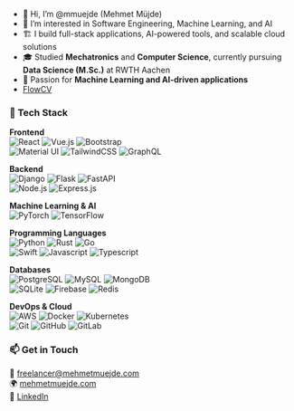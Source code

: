 - 👋 Hi, I’m @mmuejde (Mehmet Müjde)
- 👀 I’m interested in Software Engineering, Machine Learning, and AI
- 🏗️ I build full-stack applications, AI-powered tools, and scalable cloud solutions
- 🎓 Studied **Mechatronics** and **Computer Science**, currently pursuing **Data Science (M.Sc.)** at RWTH Aachen
- 🤖 Passion for **Machine Learning and AI-driven applications**
- [FlowCV](https://flowcv.com/resume/hwum3d0cjd)

### **🚀 Tech Stack**

**Frontend**  
![React](https://skillicons.dev/icons?i=react) ![Vue.js](https://skillicons.dev/icons?i=vue) ![Bootstrap](https://skillicons.dev/icons?i=bootstrap)  
![Material UI](https://skillicons.dev/icons?i=materialui) ![TailwindCSS](https://skillicons.dev/icons?i=tailwind) ![GraphQL](https://skillicons.dev/icons?i=graphql)

**Backend**  
![Django](https://skillicons.dev/icons?i=django) ![Flask](https://skillicons.dev/icons?i=flask) ![FastAPI](https://skillicons.dev/icons?i=fastapi)  
![Node.js](https://skillicons.dev/icons?i=nodejs) ![Express.js](https://skillicons.dev/icons?i=express)

**Machine Learning & AI**  
![PyTorch](https://skillicons.dev/icons?i=pytorch) ![TensorFlow](https://skillicons.dev/icons?i=tensorflow)

**Programming Languages**  
![Python](https://skillicons.dev/icons?i=python) ![Rust](https://skillicons.dev/icons?i=rust) ![Go](https://skillicons.dev/icons?i=go)  
![Swift](https://skillicons.dev/icons?i=swift) ![Javascript](https://skillicons.dev/icons?i=javascript) ![Typescript](https://skillicons.dev/icons?i=typescript)

**Databases**  
![PostgreSQL](https://skillicons.dev/icons?i=postgres) ![MySQL](https://skillicons.dev/icons?i=mysql) ![MongoDB](https://skillicons.dev/icons?i=mongodb)  
![SQLite](https://skillicons.dev/icons?i=sqlite) ![Firebase](https://skillicons.dev/icons?i=firebase) ![Redis](https://skillicons.dev/icons?i=redis)

**DevOps & Cloud**  
![AWS](https://skillicons.dev/icons?i=aws) ![Docker](https://skillicons.dev/icons?i=docker) ![Kubernetes](https://skillicons.dev/icons?i=kubernetes)  
![Git](https://skillicons.dev/icons?i=git) ![GitHub](https://skillicons.dev/icons?i=github) ![GitLab](https://skillicons.dev/icons?i=gitlab)

### **📫 Get in Touch**

📧 freelancer@mehmetmuejde.com  
🌍 [mehmetmuejde.com](https://www.mehmetmuejde.com/)  
💼 [LinkedIn](https://www.linkedin.com/in/mehmetmuejde)
